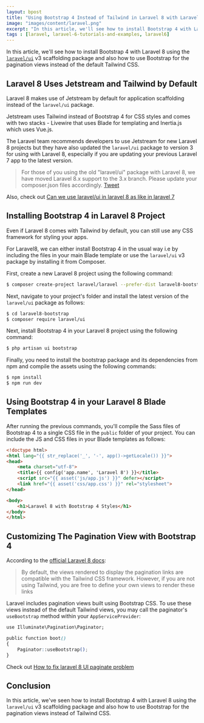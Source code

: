 ```yaml
---
layout: bpost
title: "Using Bootstrap 4 Instead of Tailwind in Laravel 8 with Laravel/UI v3 Package"
image: "images/content/laravel.png"
excerpt: "In this article, we'll see how to install Bootstrap 4 with Laravel 8 using the laravel/ui v3 scaffolding package and also how to use Bootstrap for the pagination views instead of the default Tailwind CSS" 
tags : [laravel, laravel-6-tutorials-and-examples, laravel6] 
---
```


In this article, we'll see how to install Bootstrap 4 with Laravel 8 using the [`laravel/ui`](https://packagist.org/packages/laravel/ui) v3 scaffolding package and also how to use Bootstrap for the pagination views instead of the default Tailwind CSS.


## Laravel 8 Uses Jetstream and Tailwind by Default

Laravel 8 makes use of Jetstream by default for application scaffolding instead of the `laravel/ui` package.

Jetstream uses Tailwind instead of Bootstrap 4 for CSS styles and comes with two stacks - Livewire that uses Blade for templating and Inertia.js which uses Vue.js.

The Laravel team recommends developers to use Jetstream for new Laravel 8 projects but they have also updated the `laravel/ui` package to version 3 for using with Laravel 8, especially if you are updating your previous Laravel 7 app to the latest version.

>For those of you using the old "laravel/ui" package with Laravel 8, we have moved Laravel 8.x support to the 3.x branch. Please update your composer.json files accordingly. [Tweet](https://twitter.com/laravelphp/status/1304445936043798528)


Also, check out [Can we use laravel/ui in laravel 8 as like in laravel 7](https://github.com/laravel/framework/discussions/34214)


## Installing Bootstrap 4 in Laravel 8 Project

Even if Laravel 8 comes with Tailwind by default, you can still use any CSS framework for styling your apps.

For Laravel8, we can either install Bootstrap 4 in the usual way i.e by including the files in your main Blade template or use the `laravel/ui` v3 package by installing it from Composer.


First, create a new Laravel 8 project using the following command:

```bash
$ composer create-project laravel/laravel --prefer-dist laravel8-bootstrap
```

Next, navigate to your project's folder and install the latest version of the `laravel/ui` package as follows:

```bash
$ cd laravel8-bootstrap
$ composer require laravel/ui
```

Next, install Bootstrap 4 in your Laravel 8 project using the following command:

```bash
$ php artisan ui bootstrap
```

Finally, you need to install the bootstrap package and its dependencies from npm and compile the assets using the following commands:

```bash
$ npm install
$ npm run dev
```

## Using Bootstrap 4 in your Laravel 8 Blade Templates

After running the previous commands, you'll compile the Sass files of Bootstrap 4 to a single CSS file in the `public` folder of your project. You can include the JS and CSS files in your Blade templates as follows:

```html
<!doctype html>
<html lang="{{ str_replace('_', '-', app()->getLocale()) }}">
<head>
    <meta charset="utf-8">
    <title>{{ config('app.name', 'Laravel 8') }}</title>
    <script src="{{ asset('js/app.js') }}" defer></script>
    <link href="{{ asset('css/app.css') }}" rel="stylesheet">
</head>

<body>
    <h1>Laravel 8 with Bootstrap 4 Styles</h1>
</body>
</html>
```

## Customizing The Pagination View with Bootstrap 4

According to the [official Laravel 8 docs](https://laravel.com/docs/8.x/pagination#using-bootstrap):

> By default, the views rendered to display the pagination links are compatible with the Tailwind CSS framework. However, if you are not using Tailwind, you are free to define your own views to render these links

Laravel includes pagination views built using Bootstrap CSS. To use these views instead of the default Tailwind views, you may call the paginator's `useBootstrap` method within your `AppServiceProvider`:

```css
use Illuminate\Pagination\Paginator;

public function boot()
{
    Paginator::useBootstrap();
}
```

Check out [How to fix laravel 8 UI paginate problem](https://stackoverflow.com/questions/63840416/how-to-fix-laravel-8-ui-paginate-problem)

## Conclusion

In this article, we've seen how to install  Bootstrap 4 with Laravel 8 using the `laravel/ui` v3 scaffolding package and also how to use Bootstrap for the pagination views instead of Tailwind CSS.